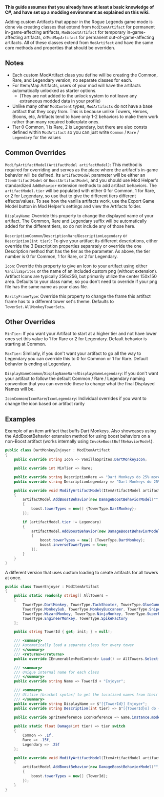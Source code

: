 **This guide assumes that you already have at least a basic knowledge of C#, and have set up a modding environment as
explained on this wiki.**

Adding custom Artifacts that appear in the Rogue Legends game mode is done via creating classes that extend from
`ModItemArtifact` for permanent in-game-affecting artifacts, `ModBoostArtifact` for temporary in-game-affecting
artifacts, or`ModMapArtifact` for permanent out-of-game-affecting artifacts.
All of these classes extend from `ModArtifact` and have the same core methods and properties that should be overriden.

## Notes

- Each custom ModArtifact class you define will be creating the Common, Rare, and Legendary version; no separate classes
  for each.
- For Item/Map Artifacts, users of your mod will have the artifacts automatically unlocked as starter options.
  - (They are not added to the unlock system to not leave any extraneous modded data in your profile)
- Unlike many other `ModContent` types, `ModArtifacts` do not have a base artifact that they copy from. This is because
  unlike Towers, Heroes, Bloons, etc, Artifacts tend to have only 1-2 behaviors to make them work rather than many
  required boilerplate ones.
- Tier 0 Common, 1 is Rare, 2 is Legendary, but there are also consts defined within `ModArtifact` so you can just write
  `Common` / `Rare` / `Legendary` for the values

## Common Overrides

`ModifyArtifactModel(ArtifactModel artifactModel)`: This method is required for overriding and serves as the place where
the artifact's in-game behavior will be defined.
Its `artifactModel` parameter will be either an `ItemArtifactModel` or `BoostArtifactModel`, and you should use Mod
Helper's standardized `AddBehavior` extension methods to add artifact behaviors.
The `artifactModel.tier` will be populated with either 0 for Common, 1 for Rare, or 2 for Legendary, so use that to give
the different tiers different effects/values.
To see how the vanilla artifacts work, use the Export Game Model button in Mod Helper's settings and view the Artifacts
folder.

`DisplayName`: Override this property to change the displayed name of your artifact. The Common, Rare and Legendary
suffix will be automatically added for the different tiers, so do not include any of those here.

`DescriptionCommon`/`DescriptionRare`/`DescriptionLegendary` or `Description(int tier)`: To give your artifact its
different descriptions, either override the 3 Description properties separately or override the one Description method
that has the tier as the parameter. As above, the tier number is 0 for Common, 1 for Rare, or 2 for Legendary.

`Icon`: Override this property to give an Icon to your artifact using either `VanillaSprites` or the name of an included
custom png (without extension). Artifact Icons are typically 256x256, but primarily utilize the center 150x150 area.
Defaults to your class name, so you don't need to override if your png file has the same name as your class file.

`RarityFrameType`: Override this property to change the frame this artifact frame has to a different tower set's theme.
Defaults to `TowerSet.AllMonkeyTowerSets`.

## Other Overrides

`MinTier`: If you want your Artifact to start at a higher tier and not have lower ones set this value to 1 for Rare or 2
for Legendary. Default behavior is starting at Common.

`MaxTier`: Similarly, if you don't want your artifact to go all the way to Legendary you can override this to
0 for Common or 1 for Rare. Default behavior is ending at Legendary.

`DisplayNameCommon`/`DisplayNameRare`/`DisplayNameLegendary`: If you don't want your artifact to follow the default
Common / Rare / Legendary naming convention that you can override these to change what the final Displayed Names will
be.

`IconCommon`/`IconRare`/`IconLegendary`: Individual overrides if you want to change the icon based on artifact rarity

## Examples

Example of an item artifact that buffs Dart Monkeys. Also showcases using the AddBoostBehavior extension method for
using boost behaviors on a non-Boost artifact (works internally using `InvokeBoostBuffBehaviorModel`).

```cs
public class DartMonkeyEnjoyer : ModItemArtifact
{
    public override string Icon => VanillaSprites.DartMonkeyIcon;

    public override int MinTier => Rare;

    public override string DescriptionRare => "Dart Monkeys do 25% more damage. All other towers do 5% less damage.";
    public override string DescriptionLegendary => "Dart Monkeys do 25% more damage.";

    public override void ModifyArtifactModel(ItemArtifactModel artifactModel)
    {
        artifactModel.AddBoostBehavior(new DamageBoostBehaviorModel("", 1.25f), boost =>
        {
            boost.towerTypes = new[] {TowerType.DartMonkey};
        });

        if (artifactModel.tier != Legendary)
        {
            artifactModel.AddBoostBehavior(new DamageBoostBehaviorModel("", 0.95f), boost =>
            {
                boost.towerTypes = new[] {TowerType.DartMonkey};
                boost.inverseTowerTypes = true;
            });
        }
    }
}
```

A different version that uses custom loading to create artifacts for all towers at once.

```cs
public class TowerEnjoyer : ModItemArtifact
{
    public static readonly string[] AllTowers =
    [
        TowerType.DartMonkey, TowerType.TackShooter, TowerType.GlueGunner, TowerType.IceMonkey, TowerType.BombShooter,
        TowerType.MonkeySub, TowerType.MonkeyBuccaneer, TowerType.SniperMonkey, TowerType.DartlingGunner, TowerType.MonkeyAce, TowerType.HeliPilot,
        TowerType.WizardMonkey, TowerType.NinjaMonkey, TowerType.SuperMonkey, TowerType.Druid, TowerType.Alchemist, TowerType.Mermonkey,
        TowerType.EngineerMonkey, TowerType.SpikeFactory
    ];

    public string TowerId { get; init; } = null!;

    /// <summary>
    /// Automatically load a separate class for every tower
    /// </summary>
    /// <returns></returns>
    public override IEnumerable<ModContent> Load() => AllTowers.Select(tower => new TowerEnjoyer {TowerId = tower});

    /// <summary>
    /// Unique internal name for each class
    /// </summary>
    public override string Name => TowerId + "Enjoyer";

    /// <summary>
    /// Utilize [bracket syntax] to get the localized names from their ids
    /// </summary>
    public override string DisplayName => $"[{TowerId}] Enjoyer";
    public override string Description(int tier) => $"[{TowerId}s] do {Damage(tier):P0} increased damage.";
    
    public override SpriteReference IconReference => Game.instance.model.GetTowerWithName(TowerId).icon;

    public static float Damage(int tier) => tier switch
    {
        Common => .1f,
        Rare => .15f,
        Legendary => .25f
    };

    public override void ModifyArtifactModel(ItemArtifactModel artifactModel)
    {
        artifactModel.AddBoostBehavior(new DamageBoostBehaviorModel("", 1 + Damage(artifactModel.tier)), boost =>
        {
            boost.towerTypes = new[] {TowerId};
        });
    }
}
```